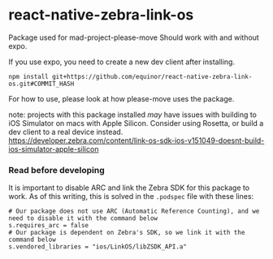 
# react-native-zebra-link-os
Package used for mad-project-please-move
Should work with and without expo.

If you use expo, you need to create a new dev client after installing.

`npm install git+https://github.com/equinor/react-native-zebra-link-os.git#COMMIT_HASH`

For how to use, please look at how please-move uses the package.

note: projects with this package installed _may_ have issues with building to iOS Simulator on macs with Apple Silicon. Consider using Rosetta, or build a dev client to a real device instead.
https://developer.zebra.com/content/link-os-sdk-ios-v151049-doesnt-build-ios-simulator-apple-silicon

### Read before developing
It is important to disable ARC and link the Zebra SDK for this package to work. As of this writing, this is solved in the `.podspec` file with these lines:

```  
# Our package does not use ARC (Automatic Reference Counting), and we need to disable it with the command below
s.requires_arc = false
# Our package is dependent on Zebra's SDK, so we link it with the command below
s.vendored_libraries = "ios/LinkOS/libZSDK_API.a"
```